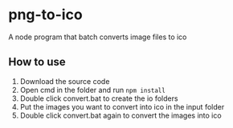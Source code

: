 # png-to-ico
A node program that batch converts image files to ico
## How to use
1. Download the source code
2. Open cmd in the folder and run `npm install`
3. Double click convert.bat to create the io folders
4. Put the images you want to convert into ico in the input folder
5. Double click convert.bat again to convert the images into ico
